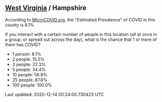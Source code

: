 
## [West Virginia](/united-states/west-virginia) / Hampshire

According to [MicroCOVID.org](http://microcovid.org),
the "Estimated Prevalence" of COVID in this county is 8.1%

If you interact with a certain number of people in this location
(all at once in a group, or spread out across the day), what is the chance that
1 or more of them has COVID?

- 1 person: 8.1%
- 2 people: 15.5%
- 3 people: 22.3%
- 5 people: 34.4%
- 10 people: 56.9%
- 25 people: 87.8%
- 100 people: 100.0%

Last updated: 2020-12-14 00:24:00.730423 UTC
